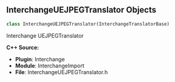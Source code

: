 ## InterchangeUEJPEGTranslator Objects

```python
class InterchangeUEJPEGTranslator(InterchangeTranslatorBase)
```

Interchange UEJPEGTranslator

**C++ Source:**

- **Plugin**: Interchange
- **Module**: InterchangeImport
- **File**: InterchangeUEJPEGTranslator.h

<a id="unreal.InterchangeUsdTranslatorSettings"></a>